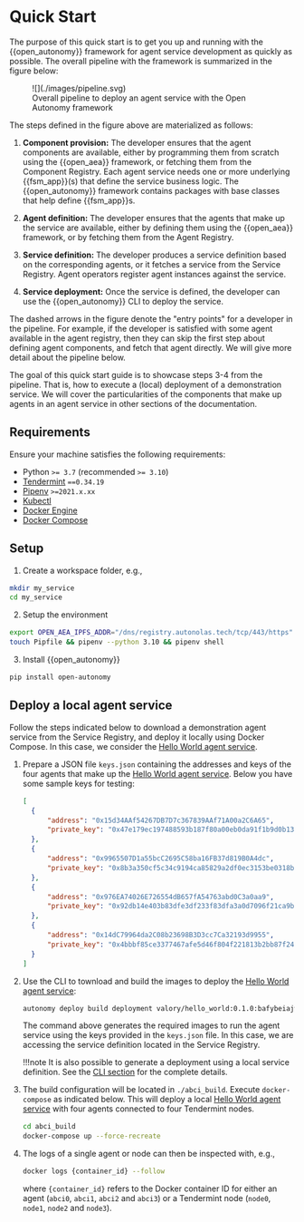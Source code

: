 # Quick Start

The purpose of this quick start is to get you up and running with the {{open_autonomy}} framework for agent service development as quickly as possible.
The overall pipeline with the framework is summarized in the figure below:

<figure markdown>
![](./images/pipeline.svg)
<figcaption>Overall pipeline to deploy an agent service with the Open Autonomy framework</figcaption>
</figure>

The steps defined in the figure above are materialized as follows:

1. **Component provision:** The developer ensures that the agent components are available, either by programming them from scratch using the {{open_aea}} framework, or fetching them from the Component Registry. Each agent service needs one or more underlying {{fsm_app}}(s) that define the service business logic. The {{open_autonomy}} framework contains packages with base classes that help define {{fsm_app}}s.

2. **Agent definition:** The developer ensures that the agents that make up the service are available, either by defining them  using the {{open_aea}} framework, or by fetching them from the Agent Registry.

3. **Service definition:** The developer produces a service definition based on the corresponding agents, or it fetches a service from the Service Registry. Agent operators register agent instances against the service.

4. **Service deployment:** Once the service is defined, the developer can use the {{open_autonomy}} CLI to deploy the service.

The dashed arrows in the figure denote the "entry points" for a developer in the pipeline. For example, if the developer is satisfied with some agent available in the agent registry, then they can skip the first step about defining agent components, and fetch that agent directly. We will give more detail about the pipeline below.

The goal of this quick start guide is to showcase steps 3-4 from the pipeline. That is, how to execute a (local) deployment of a demonstration service. We will cover the particularities of the components that make up agents in an agent service in other sections of the documentation.



## Requirements

Ensure your machine satisfies the following requirements:

- Python `>= 3.7` (recommended `>= 3.10`)
- [Tendermint](https://docs.tendermint.com/master/introduction/install.html) `==0.34.19`
- [Pipenv](https://pipenv.pypa.io/en/latest/install/) `>=2021.x.xx`
- [Kubectl](https://kubernetes.io/docs/tasks/tools/)
- [Docker Engine](https://docs.docker.com/engine/install/)
- [Docker Compose](https://docs.docker.com/compose/install/)

## Setup

1. Create a workspace folder, e.g.,
```bash
mkdir my_service
cd my_service
```

2. Setup the environment
```bash
export OPEN_AEA_IPFS_ADDR="/dns/registry.autonolas.tech/tcp/443/https"
touch Pipfile && pipenv --python 3.10 && pipenv shell
```

3. Install {{open_autonomy}}
```bash
pip install open-autonomy
```

## Deploy a local agent service

Follow the steps indicated below to download a demonstration agent service from the Service Registry, and deploy it locally using Docker Compose.
In this case, we consider the [Hello World agent service](./service_example.md).

1. Prepare a JSON file `keys.json` containing the addresses and keys of the four agents that make up the [Hello World agent service](./service_example.md). Below you have some sample keys for testing:
    ```json
    [
      {
          "address": "0x15d34AAf54267DB7D7c367839AAf71A00a2C6A65",
          "private_key": "0x47e179ec197488593b187f80a00eb0da91f1b9d0b13f8733639f19c30a34926a"
      },
      {
          "address": "0x9965507D1a55bcC2695C58ba16FB37d819B0A4dc",
          "private_key": "0x8b3a350cf5c34c9194ca85829a2df0ec3153be0318b5e2d3348e872092edffba"
      },
      {
          "address": "0x976EA74026E726554dB657fA54763abd0C3a0aa9",
          "private_key": "0x92db14e403b83dfe3df233f83dfa3a0d7096f21ca9b0d6d6b8d88b2b4ec1564e"
      },
      {
          "address": "0x14dC79964da2C08b23698B3D3cc7Ca32193d9955",
          "private_key": "0x4bbbf85ce3377467afe5d46f804f221813b2bb87f24d81f60f1fcdbf7cbf4356"
      }
    ]
    ```


2. Use the CLI to townload and build the images to deploy the [Hello World agent service](./service_example.md):
    ```bash
    autonomy deploy build deployment valory/hello_world:0.1.0:bafybeiajwxfte2pbx4moirla5minn5m6jvxjfkmbtvrodnsswhoeevxwqq keys.json
    ```
    The command above generates the required images to run the agent service using the keys provided in the `keys.json` file. In this case, we are accessing the service definition located in the Service Registry.

    !!!note
        It is also possible to generate a deployment using a local service definition. See the [CLI section](./autonomy.md) for the complete details.

3. The build configuration will be located in `./abci_build`. Execute `docker-compose` as indicated below. This will deploy a local [Hello World agent service](./service_example.md) with four agents connected to four Tendermint nodes.
    ```bash
    cd abci_build
    docker-compose up --force-recreate
    ```

4. The logs of a single agent or node can then be inspected with, e.g.,
    ```bash
    docker logs {container_id} --follow
    ```
    where `{container_id}` refers to the Docker container ID for either an agent
    (`abci0`, `abci1`, `abci2` and `abci3`) or a Tendermint node (`node0`, `node1`, `node2` and `node3`).
